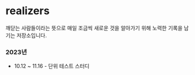 # realizers

깨닫는 사람들이라는 뜻으로 매일 조금씩 새로운 것을 알아가기 위해 노력한 기록을 남기는 저장소입니다.

### 2023년

* 10.12 ~ 11.16 - 단위 테스트 스터디